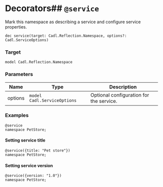 # Decorators## `@service`

Mark this namespace as describing a service and configure service properties.

```cadl
dec service(target: Cadl.Reflection.Namespace, options?: Cadl.ServiceOptions)
```

### Target

`model Cadl.Reflection.Namespace`

### Parameters
| Name | Type | Description |
|------|------|-------------|
| options | `model Cadl.ServiceOptions` | Optional configuration for the service. |

### Examples

```cadl
@service
namespace PetStore;
```

#### Setting service title

```cadl
@service({title: "Pet store"})
namespace PetStore;
```

#### Setting service version

```cadl
@service({version: "1.0"})
namespace PetStore;
```



